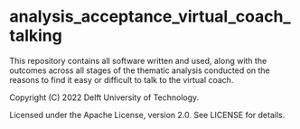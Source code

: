# analysis_acceptance_virtual_coach_talking
This repository contains all software written and used, along with the outcomes across all stages of the thematic analysis conducted on the reasons to find it easy or difficult to talk to the virtual coach.


Copyright (C) 2022 Delft University of Technology.

Licensed under the Apache License, version 2.0. See LICENSE for details.
